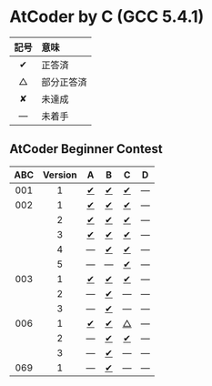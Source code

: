 # AtCoder by C (GCC 5.4.1) #

|記号|意味|
|:-:|:-|
|&#x2714;|正答済|
|&#x25b3;|部分正答済|
|&#x2718;|未達成|
|&#x2014;|未着手|

## AtCoder Beginner Contest ##

|ABC|Version|A|B|C|D|
|:-:|:-----:|:-------------------------------:|:-------------------------------:|:-------------------------------:|:------:|
|001|   1   |[&#x2714;](ABC001/ABC001_A_v01.c)|[&#x2714;](ABC001/ABC001_B_v01.c)|[&#x2714;](ABC001/ABC001_C_v01.c)|&#x2014;|
|002|   1   |[&#x2714;](ABC002/ABC002_A_v01.c)|[&#x2714;](ABC002/ABC002_B_v01.c)|[&#x2714;](ABC002/ABC002_C_v01.c)|&#x2014;|
|   |   2   |[&#x2714;](ABC002/ABC002_A_v02.c)|[&#x2714;](ABC002/ABC002_B_v02.c)|[&#x2714;](ABC002/ABC002_C_v02.c)|&#x2014;|
|   |   3   |[&#x2714;](ABC002/ABC002_A_v03.c)|[&#x2714;](ABC002/ABC002_B_v03.c)|[&#x2714;](ABC002/ABC002_C_v03.c)|&#x2014;|
|   |   4   |&#x2014;                         |[&#x2714;](ABC002/ABC002_B_v04.c)|[&#x2714;](ABC002/ABC002_C_v04.c)|&#x2014;|
|   |   5   |&#x2014;                         |&#x2014;                         |[&#x2714;](ABC002/ABC002_C_v05.c)|&#x2014;|
|003|   1   |[&#x2714;](ABC003/ABC003_A_v01.c)|[&#x2714;](ABC003/ABC003_B_v01.c)|[&#x2714;](ABC003/ABC003_C_v01.c)|&#x2014;|
|   |   2   |&#x2014;                         |[&#x2714;](ABC003/ABC003_B_v02.c)|&#x2014;                         |&#x2014;|
|   |   3   |&#x2014;                         |[&#x2714;](ABC003/ABC003_B_v03.c)|&#x2014;                         |&#x2014;|
|006|   1   |[&#x2714;](ABC006/ABC006_A_v01.c)|[&#x2714;](ABC006/ABC006_B_v01.c)|[&#x25b3;](ABC006/ABC006_C_v01.c)|&#x2014;|
|   |   2   |&#x2014;                         |[&#x2714;](ABC006/ABC006_B_v02.c)|[&#x2714;](ABC006/ABC006_C_v02.c)|&#x2014;|
|   |   3   |&#x2014;                         |[&#x2714;](ABC006/ABC006_B_v03.c)|&#x2014;                         |&#x2014;|
|069|   1   |&#x2014;                         |[&#x2714;](ABC069/ABC069_B_v01.c)|&#x2014;                         |&#x2014;|
